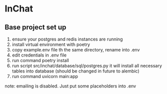 # InChat

## Base project set up

1. ensure your postgres and redis instances are running
2. install virtual environment with poetry
3. copy example.env file th the same directory, rename into .env
4. edit credentials in .env file
5. run command poetry install
6. run script src/inchat/database/sql/postgres.py it will install all necessary tables into database (should be changed in future to alembic)
7. run command uvicorn main:app

note: emailing is disabled. Just put some placeholders into .env
